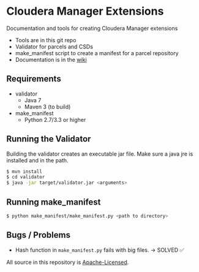 Cloudera Manager Extensions
===========================

Documentation and tools for creating Cloudera Manager extensions

* Tools are in this git repo
 * Validator for parcels and CSDs
 * make_manifest script to create a manifest for a parcel repository
* Documentation is in the [wiki](../../wiki)

Requirements
------------

* validator
  * Java 7
  * Maven 3 (to build)
* make_manifest
  * Python 2.7/3.3 or higher

Running the Validator
---------------------

Building the validator creates an executable jar file. Make sure a java jre 
is installed and in the path.

```bash
$ mvn install
$ cd validator
$ java -jar target/validator.jar <arguments>
```

Running make_manifest
---------------------

```bash
$ python make_manifest/make_manifest.py <path to directory>
```

Bugs / Problems
---------------------

- Hash function in `make_manifest.py` fails with big files. -> SOLVED :white_check_mark:

All source in this repository is [Apache-Licensed](LICENSE.txt).


